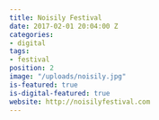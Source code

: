 ```yaml
---
title: Noisily Festival
date: 2017-02-01 20:04:00 Z
categories:
- digital
tags:
- festival
position: 2
image: "/uploads/noisily.jpg"
is-featured: true
is-digital-featured: true
website: http://noisilyfestival.com
---
```


